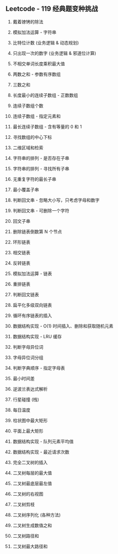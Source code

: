 ﻿## Leetcode - 119 经典题变种挑战

001. 戴着镣铐的除法

002. 模拟加法运算 - 字符串

003. 比特位计数 (业务逻辑 & 动态规划)

004. 只出现一次的数字 (业务逻辑 & 邪道位计算)

005. 不相交单词长度乘积最大值

006. 两数之和 - 参数有序数组

007. 三数之和

008. 长度最小的连续子数组 - 正数数组

009. 连续子数组个数

010. 连续子数组 - 指定元素和

011. 最长连续子数组 - 含有等量的 0 和 1

012. 寻找数组的中心下标

013. 二维区域和检索

014. 字符串的排列 - 是否存在子串

015. 字符串的排列 - 寻找所有子串

016. 无重复字符的最长子串

017. 最小覆盖子串

018. 判断回文串 - 忽略大小写，只考虑字母和数字

019. 判断回文串 - 可删除一个字符

020. 回文子串

021. 删除链表倒数第 N 个节点

022. 环形链表

023. 相交链表

024. 反转链表

025. 模拟加法运算 - 链表

026. 重排链表

027. 判断回文链表

028. 扁平化多级双向链表

029. 循环有序链表的插入

030. 数据结构实现 - O(1) 时间插入、删除和获取随机元素

031. 数据结构实现 - LRU 缓存

032. 判断字母异位词

033. 字母异位词分组

034. 判断字典顺序 - 指定字母表

035. 最小时间差

036. 逆波兰表达式解析

037. 行星碰撞 (栈)

038. 每日温度

039. 柱状图中最大矩形

040. 平面上最大矩形

041. 数据结构实现 - 队列元素平均值

042. 数据结构实现 - 最近请求次数

043. 完全二叉树的插入

044. 二叉树每层的最大值

045. 二叉树最底层最左值

046. 二叉树的右视图

047. 二叉树剪枝

048. 二叉树序列化 (各种方法)

049. 二叉树生成数值之和

050. 二叉树路径和

051. 二叉树最大路径和